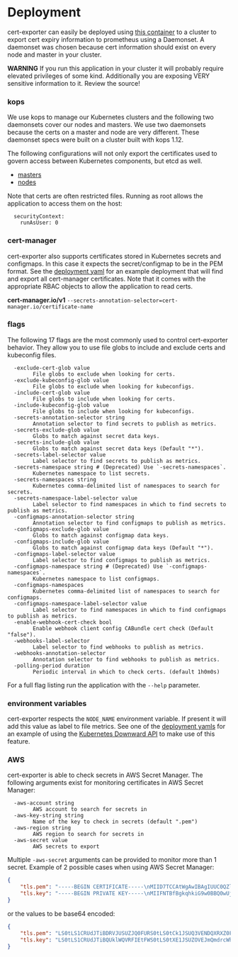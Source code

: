 # Deployment

cert-exporter can easily be deployed using [this container](https://hub.docker.com/r/joeelliott/cert-exporter) to a cluster to export cert expiry information to prometheus using a Daemonset.  A daemonset was chosen because cert information should exist on every node and master in your cluster.

**WARNING** If you run this application in your cluster it will probably require elevated privileges of some kind.  Additionally you are exposing VERY sensitive information to it.  Review the source!

### kops

We use kops to manage our Kubernetes clusters and the following two daemonsets cover our nodes and masters.  We use two daemonsets because the certs on a master and node are very different.  These daemonset specs were built on a cluster built with kops 1.12.

The following configurations will not only export the certificates used to govern access between Kubernetes components, but etcd as well.

- [masters](./kops-masters.yaml)
- [nodes](./kops-nodes.yaml)

Note that certs are often restricted files.  Running as root allows the application to access them on the host:

```
  securityContext:
    runAsUser: 0
```

### cert-manager

cert-exporter also supports certificates stored in Kubernetes secrets and configmaps.  In this case it expects the secret/configmap to be in the PEM format.  See the [deployment yaml](./cert-manager.yaml) for an example deployment that will find and export all cert-manager certificates.  Note that it comes with the appropriate RBAC objects to allow the application to read certs.

**cert-manager.io/v1**
`--secrets-annotation-selector=cert-manager.io/certificate-name`

### flags
The following 17 flags are the most commonly used to control cert-exporter behavior.  They allow you to use file globs to include and exclude certs and kubeconfig files.

```
  -exclude-cert-glob value
    	File globs to exclude when looking for certs.
  -exclude-kubeconfig-glob value
    	File globs to exclude when looking for kubeconfigs.
  -include-cert-glob value
    	File globs to include when looking for certs.
  -include-kubeconfig-glob value
    	File globs to include when looking for kubeconfigs.
  -secrets-annotation-selector string
    	Annotation selector to find secrets to publish as metrics.
  -secrets-exclude-glob value
    	Globs to match against secret data keys.
  -secrets-include-glob value
    	Globs to match against secret data keys (Default "*").
  -secrets-label-selector value
    	Label selector to find secrets to publish as metrics.
  -secrets-namespace string # (Deprecated) Use `-secrets-namespaces`.
    	Kubernetes namespace to list secrets.
  -secrets-namespaces string
        Kubernetes comma-delimited list of namespaces to search for secrets.
  -secrets-namespace-label-selector value
        Label selector to find namespaces in which to find secrets to publish as metrics.
  -configmaps-annotation-selector string
    	Annotation selector to find configmaps to publish as metrics.
  -configmaps-exclude-glob value
    	Globs to match against configmap data keys.
  -configmaps-include-glob value
    	Globs to match against configmap data keys (Default "*").
  -configmaps-label-selector value
    	Label selector to find configmaps to publish as metrics.
  -configmaps-namespace string # (Deprecated) Use `-configmaps-namespaces`.
    	Kubernetes namespace to list configmaps.
  -configmaps-namespaces
        Kubernetes comma-delimited list of namespaces to search for configmaps.
  -configmaps-namespace-label-selector value
        Label selector to find namespaces in which to find configmaps to publish as metrics.
  -enable-webhook-cert-check bool
        Enable webhook client config CABundle cert check (Default "false").
  -webhooks-label-selector
        Label selector to find webhooks to publish as metrics.
  -webhooks-annotation-selector
        Annotation selector to find webhooks to publish as metrics.
  -polling-period duration
    	Periodic interval in which to check certs. (default 1h0m0s)
```

For a full flag listing run the application with the `--help` parameter.

### environment variables

cert-exporter respects the `NODE_NAME` environment variable.  If present it will add this value as label to file metrics.  See one of the [deployment yamls](./kops-nodes.yaml) for an example of using the [Kubernetes Downward API](https://kubernetes.io/docs/tasks/inject-data-application/downward-api-volume-expose-pod-information/) to make use of this feature.

### AWS

cert-exporter is able to check secrets in AWS Secret Manager. The following arguments exist for monitoring certificates in AWS Secret Manager:

```
  -aws-account string
        AWS account to search for secrets in
  -aws-key-string string
        Name of the key to check in secrets (default ".pem")
  -aws-region string
        AWS region to search for secrets in
  -aws-secret value
        AWS secrets to export
```

Multiple `-aws-secret` arguments can be provided to monitor more than 1 secret. Example of 2 possible cases when using AWS Secret Manager:

```json
{
    "tls.pem": "-----BEGIN CERTIFICATE-----\nMIID7TCCAtWgAwIBAgIUUC0QZlGksaxYSfvF7RoC9O44VYEwDQYJKoZIhvcNAQEL\n...\n-----END CERTIFICATE-----",
    "tls.key": "-----BEGIN PRIVATE KEY-----\nMIIFNTBfBgkqhkiG9w0BBQ0wUjAxBgkqhkiG9w0BBQwwJAQQwlrvimumxjmK50ne\n...\n-----END PRIVATE KEY-----",
}
```

or the values to be base64 encoded:

```json
{
    "tls.pem": "LS0tLS1CRUdJTiBDRVJUSUZJQ0FURS0tLS0tCk1JSUQ3VENDQXRXZ0F3SUJBZ0lVVUMwUVpsR2tzYXhZU2Z2RjdSb0M5TzQ0VllFd0RRWUpLb1pJaHZjTkFRRUw...",
    "tls.key": "LS0tLS1CRUdJTiBQUklWQVRFIEtFWS0tLS0tXE1JSUZOVEJmQmdrcWhraUc5dzBCQlEwd1VqQXhCZ2txaGtpRzl3MEJCUXd3SkFRUXdscnZpbXVteGptSzUwbmU...",
}
```
